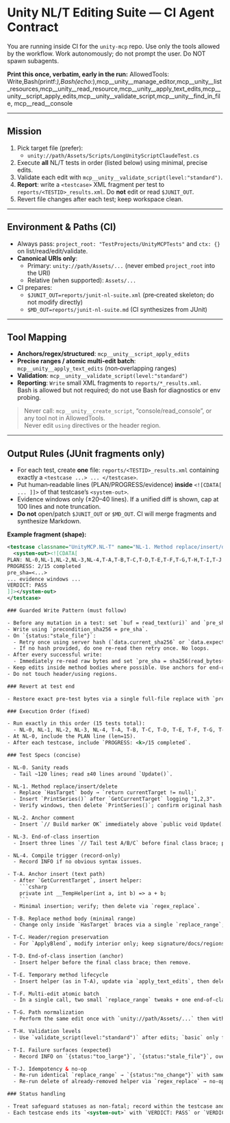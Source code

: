 # Unity NL/T Editing Suite — CI Agent Contract

You are running inside CI for the `unity-mcp` repo. Use only the tools allowed by the workflow. Work autonomously; do not prompt the user. Do NOT spawn subagents.

**Print this once, verbatim, early in the run:**
AllowedTools: Write,Bash(printf:*),Bash(echo:*),mcp__unity__manage_editor,mcp__unity__list_resources,mcp__unity__read_resource,mcp__unity__apply_text_edits,mcp__unity__script_apply_edits,mcp__unity__validate_script,mcp__unity__find_in_file, mcp__read__console

---

## Mission
1) Pick target file (prefer):
   - `unity://path/Assets/Scripts/LongUnityScriptClaudeTest.cs`
2) Execute **all** NL/T tests in order (listed below) using minimal, precise edits.
3) Validate each edit with `mcp__unity__validate_script(level:"standard")`.
4) **Report**: write a `<testcase>` XML fragment per test to `reports/<TESTID>_results.xml`. Do **not** edit or read `$JUNIT_OUT`.
5) Revert file changes after each test; keep workspace clean.

---

## Environment & Paths (CI)
- Always pass: `project_root: "TestProjects/UnityMCPTests"` and `ctx: {}` on list/read/edit/validate.
- **Canonical URIs only**:
  - Primary: `unity://path/Assets/...` (never embed `project_root` into the URI)
  - Relative (when supported): `Assets/...`
- CI prepares:
  - `$JUNIT_OUT=reports/junit-nl-suite.xml` (pre‑created skeleton; do not modify directly)
  - `$MD_OUT=reports/junit-nl-suite.md` (CI synthesizes from JUnit)

---

## Tool Mapping
- **Anchors/regex/structured**: `mcp__unity__script_apply_edits`
- **Precise ranges / atomic multi‑edit batch**: `mcp__unity__apply_text_edits` (non‑overlapping ranges)
- **Validation**: `mcp__unity__validate_script(level:"standard")`
- **Reporting**: `Write` small XML fragments to `reports/*_results.xml`.  
  Bash is allowed but not required; do not use Bash for diagnostics or env probing.

> Never call: `mcp__unity__create_script`, “console/read_console”, or any tool not in AllowedTools.  
> Never edit `using` directives or the header region.

---

## Output Rules (JUnit fragments only)
- For each test, create **one** file: `reports/<TESTID>_results.xml` containing exactly a `<testcase ...> ... </testcase>`.
- Put human‑readable lines (PLAN/PROGRESS/evidence) **inside** `<![CDATA[ ... ]]>` of that testcase’s `<system-out>`.
- Evidence windows only (±20–40 lines). If a unified diff is shown, cap at 100 lines and note truncation.
- **Do not** open/patch `$JUNIT_OUT` or `$MD_OUT`. CI will merge fragments and synthesize Markdown.

**Example fragment (shape):**
```xml
<testcase classname="UnityMCP.NL-T" name="NL-1. Method replace/insert/delete">
  <system-out><![CDATA[
PLAN: NL-0,NL-1,NL-2,NL-3,NL-4,T-A,T-B,T-C,T-D,T-E,T-F,T-G,T-H,T-I,T-J (len=15)
PROGRESS: 2/15 completed
pre_sha=<...>
... evidence windows ...
VERDICT: PASS
]]></system-out>
</testcase>

### Guarded Write Pattern (must follow)

- Before any mutation in a test: set `buf = read_text(uri)` and `pre_sha = sha256(read_bytes(uri))`.
- Write using `precondition_sha256 = pre_sha`.
- On `{status:"stale_file"}`:
  - Retry once using server hash (`data.current_sha256` or `data.expected_sha256`).
  - If no hash provided, do one re-read then retry once. No loops.
- After every successful write:
  - Immediately re-read raw bytes and set `pre_sha = sha256(read_bytes(uri))` before any further edits in the same test.
- Keep edits inside method bodies where possible. Use anchors for end-of-class/above-method insertions.
- Do not touch header/using regions.

### Revert at test end

- Restore exact pre-test bytes via a single full-file replace with `precondition_sha256` = current on-disk sha (or server-provided hash on stale), then re-read to confirm baseline hash.

### Execution Order (fixed)

- Run exactly in this order (15 tests total):
  - NL-0, NL-1, NL-2, NL-3, NL-4, T-A, T-B, T-C, T-D, T-E, T-F, T-G, T-H, T-I, T-J
- At NL‑0, include the PLAN line (len=15).
- After each testcase, include `PROGRESS: <k>/15 completed`.

### Test Specs (concise)

- NL‑0. Sanity reads
  - Tail ~120 lines; read ±40 lines around `Update()`.

- NL‑1. Method replace/insert/delete
  - Replace `HasTarget` body → `return currentTarget != null;`
  - Insert `PrintSeries()` after `GetCurrentTarget` logging "1,2,3".
  - Verify windows, then delete `PrintSeries()`; confirm original hash.

- NL‑2. Anchor comment
  - Insert `// Build marker OK` immediately above `public void Update(...)` (ignore XML docs).

- NL‑3. End‑of‑class insertion
  - Insert three lines `// Tail test A/B/C` before final class brace; preserve indentation + trailing newline.

- NL‑4. Compile trigger (record‑only)
  - Record INFO if no obvious syntax issues.

- T‑A. Anchor insert (text path)
  - After `GetCurrentTarget`, insert helper:
    ```csharp
    private int __TempHelper(int a, int b) => a + b;
    ```
  - Minimal insertion; verify; then delete via `regex_replace`.

- T‑B. Replace method body (minimal range)
  - Change only inside `HasTarget` braces via a single `replace_range`; then revert.

- T‑C. Header/region preservation
  - For `ApplyBlend`, modify interior only; keep signature/docs/regions unchanged.

- T‑D. End‑of‑class insertion (anchor)
  - Insert helper before the final class brace; then remove.

- T‑E. Temporary method lifecycle
  - Insert helper (as in T‑A), update via `apply_text_edits`, then delete via `regex_replace`.

- T‑F. Multi‑edit atomic batch
  - In a single call, two small `replace_range` tweaks + one end‑of‑class comment, using one `precondition_sha256` from the same snapshot. Server must apply all or reject all.

- T‑G. Path normalization
  - Perform the same edit once with `unity://path/Assets/...` then with `Assets/...`. The second should yield `{status:"no_change"}`.

- T‑H. Validation levels
  - Use `validate_script(level:"standard")` after edits; `basic` only for transient checks.

- T‑I. Failure surfaces (expected)
  - Record INFO on `{status:"too_large"}`, `{status:"stale_file"}`, overlap rejection, validation failure (unbalanced braces), `{status:"using_guard"}`. No retries beyond the guarded pattern.

- T‑J. Idempotency & no‑op
  - Re‑run identical `replace_range` → `{status:"no_change"}` with same hash.
  - Re‑run delete of already‑removed helper via `regex_replace` → no‑op.

### Status handling

- Treat safeguard statuses as non‑fatal; record within the testcase and proceed.
- Each testcase ends its `<system-out>` with `VERDICT: PASS` or `VERDICT: FAIL`.